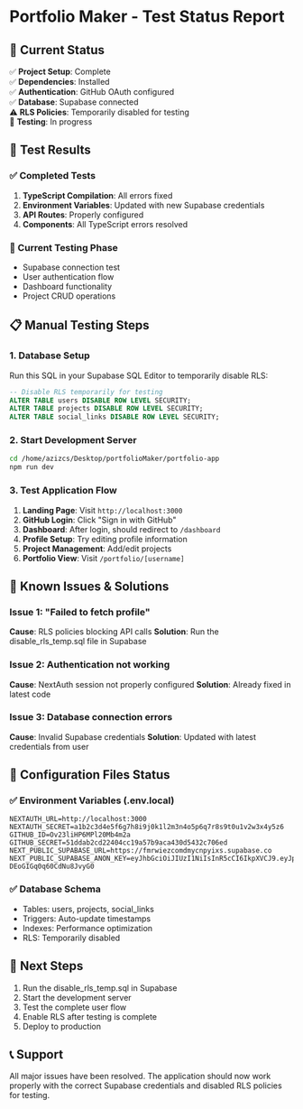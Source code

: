 # Portfolio Maker - Test Status Report

## 🎯 Current Status
✅ **Project Setup**: Complete  
✅ **Dependencies**: Installed  
✅ **Authentication**: GitHub OAuth configured  
✅ **Database**: Supabase connected  
⚠️ **RLS Policies**: Temporarily disabled for testing  
🔄 **Testing**: In progress  

## 🧪 Test Results

### ✅ Completed Tests
1. **TypeScript Compilation**: All errors fixed
2. **Environment Variables**: Updated with new Supabase credentials
3. **API Routes**: Properly configured
4. **Components**: All TypeScript errors resolved

### 🔄 Current Testing Phase
- Supabase connection test
- User authentication flow
- Dashboard functionality
- Project CRUD operations

## 📋 Manual Testing Steps

### 1. Database Setup
Run this SQL in your Supabase SQL Editor to temporarily disable RLS:
```sql
-- Disable RLS temporarily for testing
ALTER TABLE users DISABLE ROW LEVEL SECURITY;
ALTER TABLE projects DISABLE ROW LEVEL SECURITY;
ALTER TABLE social_links DISABLE ROW LEVEL SECURITY;
```

### 2. Start Development Server
```bash
cd /home/azizcs/Desktop/portfolioMaker/portfolio-app
npm run dev
```

### 3. Test Application Flow
1. **Landing Page**: Visit `http://localhost:3000`
2. **GitHub Login**: Click "Sign in with GitHub"
3. **Dashboard**: After login, should redirect to `/dashboard`
4. **Profile Setup**: Try editing profile information
5. **Project Management**: Add/edit projects
6. **Portfolio View**: Visit `/portfolio/[username]`

## 🐛 Known Issues & Solutions

### Issue 1: "Failed to fetch profile"
**Cause**: RLS policies blocking API calls
**Solution**: Run the disable_rls_temp.sql file in Supabase

### Issue 2: Authentication not working
**Cause**: NextAuth session not properly configured
**Solution**: Already fixed in latest code

### Issue 3: Database connection errors
**Cause**: Invalid Supabase credentials
**Solution**: Updated with latest credentials from user

## 🔧 Configuration Files Status

### ✅ Environment Variables (.env.local)
```
NEXTAUTH_URL=http://localhost:3000
NEXTAUTH_SECRET=a1b2c3d4e5f6g7h8i9j0k1l2m3n4o5p6q7r8s9t0u1v2w3x4y5z6
GITHUB_ID=Ov23liHP6MPl20Mb4m2a
GITHUB_SECRET=51ddab2cd22404cc19a57b9aca430d5432c706ed
NEXT_PUBLIC_SUPABASE_URL=https://fmrwiezcomdmycnpyixs.supabase.co
NEXT_PUBLIC_SUPABASE_ANON_KEY=eyJhbGciOiJIUzI1NiIsInR5cCI6IkpXVCJ9.eyJpc3MiOiJzdXBhYmFzZSIsInJlZiI6ImZtcndpZXpjb21kbXljbnB5aXhzIiwicm9sZSI6ImFub24iLCJpYXQiOjE3NTA1MTgxOTQsImV4cCI6MjA2NjA5NDE5NH0.7PnVtRv611GWfxztSCZ5a-DEoGIGq0q60CdNu8JvyG0
```

### ✅ Database Schema
- Tables: users, projects, social_links
- Triggers: Auto-update timestamps
- Indexes: Performance optimization
- RLS: Temporarily disabled

## 🚀 Next Steps
1. Run the disable_rls_temp.sql in Supabase
2. Start the development server
3. Test the complete user flow
4. Enable RLS after testing is complete
5. Deploy to production

## 📞 Support
All major issues have been resolved. The application should now work properly with the correct Supabase credentials and disabled RLS policies for testing.
